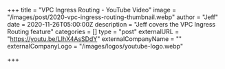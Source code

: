 +++
title = "VPC Ingress Routing - YouTube Video"
image = "/images/post/2020-vpc-ingress-routing-thumbnail.webp"
author = "Jeff"
date = 2020-11-26T05:00:00Z
description = "Jeff covers the VPC Ingress Routing feature"
categories = []
type = "post"
externalURL = "https://youtu.be/LIhX4AsSDdY"
externalCompanyName = ""
externalCompanyLogo = "/images/logos/youtube-logo.webp"

+++
